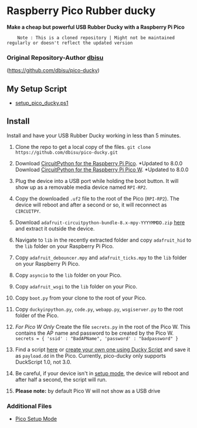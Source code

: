 # Raspberry Pico Rubber ducky 
  <strong>Make a cheap but powerful USB Rubber Ducky with a Raspberry Pi Pico</strong>
  
        Note : This is a cloned repository | Might not be maintained regularly or doesn't reflect the updated version

### Original Repository-Author <a href="https://github.com/dbisu/pico-ducky">dbisu</a>
 (https://github.com/dbisu/pico-ducky) <br/>

## My Setup Script 
* [setup_pico_ducky.ps1](https://github.com/SanjeevStephan/mr_robot/blob/main/pico_ducky/setup_pico_ducky.ps1)

## Install

Install and have your USB Rubber Ducky working in less than 5 minutes.

1. Clone the repo to get a local copy of the files. `git clone https://github.com/dbisu/pico-ducky.git`

2. Download [CircuitPython for the Raspberry Pi Pico](https://circuitpython.org/board/raspberry_pi_pico/). *Updated to 8.0.0  
   Download [CircuitPython for the Raspberry Pi Pico W](https://circuitpython.org/board/raspberry_pi_pico_w/). *Updated to 8.0.0

3. Plug the device into a USB port while holding the boot button. It will show up as a removable media device named `RPI-RP2`.

4. Copy the downloaded `.uf2` file to the root of the Pico (`RPI-RP2`). The device will reboot and after a second or so, it will reconnect as `CIRCUITPY`.

5. Download `adafruit-circuitpython-bundle-8.x-mpy-YYYYMMDD.zip` [here](https://github.com/adafruit/Adafruit_CircuitPython_Bundle/releases/latest) and extract it outside the device.

6. Navigate to `lib` in the recently extracted folder and copy `adafruit_hid` to the `lib` folder on your Raspberry Pi Pico.

7. Copy `adafruit_debouncer.mpy` and `adafruit_ticks.mpy` to the `lib` folder on your Raspberry Pi Pico.

8. Copy `asyncio` to the `lib` folder on your Pico.

9. Copy `adafruit_wsgi` to the `lib` folder on your Pico.

10. Copy `boot.py` from your clone to the root of your Pico.

11. Copy `duckyinpython.py`, `code.py`, `webapp.py`, `wsgiserver.py` to the root folder of the Pico.

12. *For Pico W Only* Create the file `secrets.py` in the root of the Pico W. This contains the AP name and password to be created by the Pico W.  
`secrets = { 'ssid' : "BadAPName", 'password' : "badpassword" }`

13. Find a script [here](https://github.com/hak5/usbrubberducky-payloads) or [create your own one using Ducky Script](https://docs.hak5.org/hak5-usb-rubber-ducky/ducky-script-basics/hello-world) and save it as `payload.dd` in the Pico. Currently, pico-ducky only supports DuckScript 1.0, not 3.0.

14. Be careful, if your device isn't in [setup mode](#setup-mode), the device will reboot and after half a second, the script will run.

15. **Please note:** by default Pico W will not show as a USB drive

### Additional Files
* [Pico Setup Mode](https://github.com/SanjeevStephan/mr_robot/blob/main/pico_ducky/dbisu-pico-ducky-github-repository/pico_setup_mode.md)
